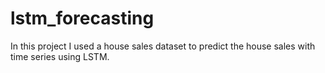 # lstm_forecasting
In this project I used a house sales dataset to predict the house sales with time series using LSTM.
